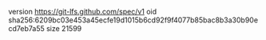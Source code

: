 version https://git-lfs.github.com/spec/v1
oid sha256:6209bc03e453a45ecfe19d1015b6cd92f9f4077b85bac8b3a30b90ecd7eb7a55
size 21599
